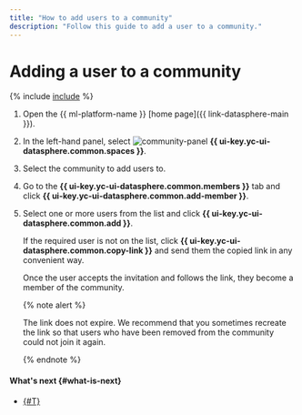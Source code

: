 ```yaml
---
title: "How to add users to a community"
description: "Follow this guide to add a user to a community."
---
```


# Adding a user to a community

{% include [include](../../../_includes/datasphere/organization-users.md) %}

1. Open the {{ ml-platform-name }} [home page]({{ link-datasphere-main }}).
1. In the left-hand panel, select ![community-panel](../../../_assets/datasphere/communities.svg) **{{ ui-key.yc-ui-datasphere.common.spaces }}**.
1. Select the community to add users to.
1. Go to the **{{ ui-key.yc-ui-datasphere.common.members }}** tab and click **{{ ui-key.yc-ui-datasphere.common.add-member }}**.
1. Select one or more users from the list and click **{{ ui-key.yc-ui-datasphere.common.add }}**.

   If the required user is not on the list, click **{{ ui-key.yc-ui-datasphere.common.copy-link }}** and send them the copied link in any convenient way.

   Once the user accepts the invitation and follows the link, they become a member of the community.

   {% note alert %}

   The link does not expire. We recommend that you sometimes recreate the link so that users who have been removed from the community could not join it again.

   {% endnote %}

#### What's next {#what-is-next}

* [{#T}](link-channel.md)

